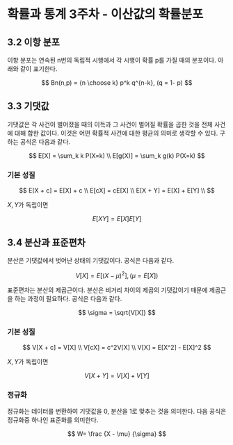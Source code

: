 # 확률과 통계 3주차 - 이산값의 확률분포

## 3.2 이항 분포

이항 분포는 연속된 n번의 독립적 시행에서 각 시행이 확률 p를 가질 때의 분포이다.
아래와 같이 표기한다.

$$
Bn(n,p) = {n \choose k} p^k q^{n-k}, (q = 1- p)
$$

## 3.3 기댓값

기댓값은 각 사건이 벌어졌을 때의 이득과 그 사건이 벌어질 확률을 곱한 것을 전체 사건에 대해 합한 값이다.
이것은 어떤 확률적 사건에 대한 평균의 의미로 생각할 수 있다.
구하는 공식은 다음과 같다.

$$
E[X] = \sum_k k P(X=k) \\
E[g(X)] = \sum_k g(k) P(X=k)
$$


### 기본 성질

$$
E[X + c] = E[X] + c \\
E[cX] = cE[X] \\
E[X + Y] = E[X] + E[Y] \\
$$

$X, Y$가 독립이면

$$
E[XY] = E[X]E[Y]
$$

## 3.4 분산과 표준편차

분산은 기댓값에서 벗어난 상태의 기댓값이다.
공식은 다음과 같다.

$$
V[X] = E[(X - \mu)^2], (\mu = E[X])
$$

표준편차는 분산의 제곱근이다.
분산은 비거리 차이의 제곱의 기댓값이기 때문에 제곱근을 하는 과정이 필요하다.
공식은 다음과 같다.

$$
\sigma = \sqrt{V[X]}
$$

### 기본 성질

$$
V[X + c] = V[X] \\
V[cX] = c^2V[X] \\
V[X] = E[X^2] - E[X]^2
$$

$X, Y$가 독립이면

$$
V[X + Y] = V[X] + V[Y]
$$

### 정규화

정규화는 데이터를 변환하여 기댓값을 0, 분산을 1로 맞추는 것을 의미한다.
다음 공식은 정규화중 하나인 표준화를 의미한다.

$$
W= \frac {X - \mu} {\sigma}
$$

